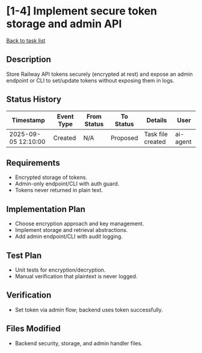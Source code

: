 # [1-4] Implement secure token storage and admin API

[Back to task list](../tasks.md)

## Description
Store Railway API tokens securely (encrypted at rest) and expose an admin endpoint or CLI to set/update tokens without exposing them in logs.

## Status History
| Timestamp | Event Type | From Status | To Status | Details | User |
|-----------|------------|-------------|-----------|---------|------|
| 2025-09-05 12:10:00 | Created | N/A | Proposed | Task file created | ai-agent |

## Requirements
- Encrypted storage of tokens.
- Admin-only endpoint/CLI with auth guard.
- Tokens never returned in plain text.

## Implementation Plan
- Choose encryption approach and key management.
- Implement storage and retrieval abstractions.
- Add admin endpoint/CLI with audit logging.

## Test Plan
- Unit tests for encryption/decryption.
- Manual verification that plaintext is never logged.

## Verification
- Set token via admin flow; backend uses token successfully.

## Files Modified
- Backend security, storage, and admin handler files.
